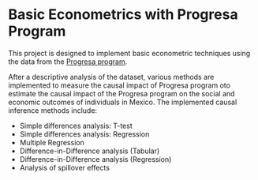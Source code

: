 # Basic Econometrics with Progresa Program

This project is designed to implement basic econometric techniques using the data from the [Progresa program](https://en.wikipedia.org/wiki/Oportunidades). 

After a descriptive analysis of the dataset, various methods are implemented to measure the causal impact of Progresa program oto estimate the causal impact of the Progresa program on the social and economic outcomes of individuals in Mexico.
The implemented causal inference methods include: 
* Simple differences analysis: T-test
* Simple differences analysis: Regression
* Multiple Regression
* Difference-in-Difference analysis (Tabular)
* Difference-in-Difference analysis (Regression)
* Analysis of spillover effects
